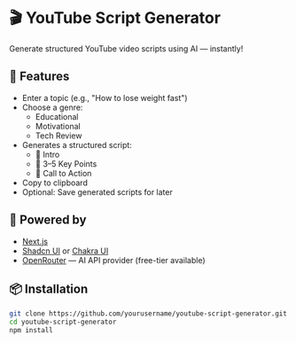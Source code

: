 # 🎬 YouTube Script Generator

Generate structured YouTube video scripts using AI — instantly!

## 🚀 Features

- Enter a topic (e.g., "How to lose weight fast")
- Choose a genre: 
  - Educational  
  - Motivational  
  - Tech Review
- Generates a structured script:
  - 🎤 Intro
  - 📌 3–5 Key Points
  - 📣 Call to Action
- Copy to clipboard
- Optional: Save generated scripts for later

## 🧠 Powered by

- [Next.js](https://nextjs.org/)
- [Shadcn UI](https://ui.shadcn.com/) or [Chakra UI](https://chakra-ui.com/)  
- [OpenRouter](https://openrouter.ai) — AI API provider (free-tier available)

## 📦 Installation

```bash
git clone https://github.com/yourusername/youtube-script-generator.git
cd youtube-script-generator
npm install
